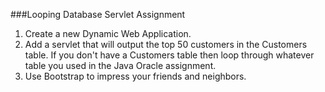 <!--djw:done-->
###Looping Database Servlet Assignment
1. Create a new Dynamic Web Application. 
2. Add a servlet that will output the top 50 customers in the Customers table. If you don't have a Customers table then loop through whatever table you used in the Java Oracle assignment.
3. Use Bootstrap to impress your friends and neighbors.

